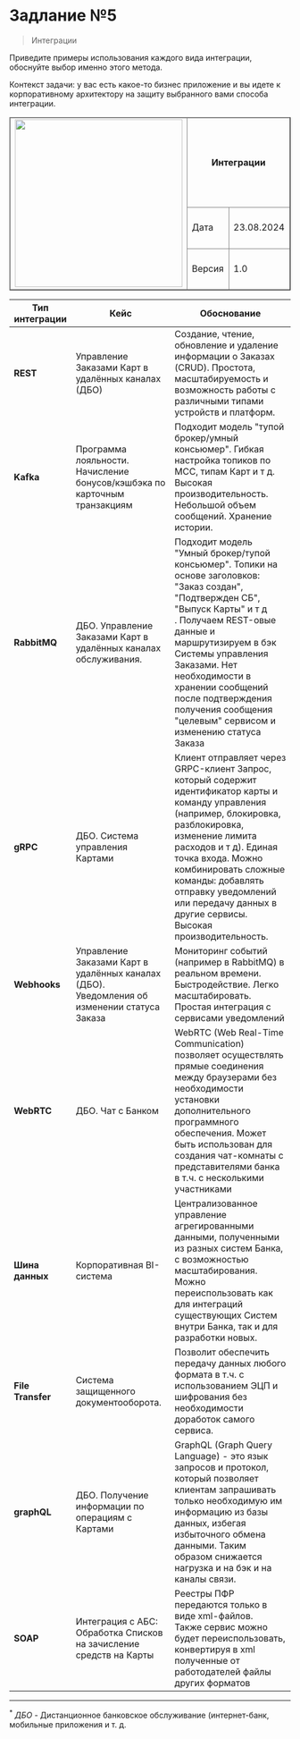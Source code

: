 # Задлание №5
> Интеграции

Приведите примеры использования каждого вида интеграции, обоснуйте выбор именно этого метода.

Контекст задачи: у вас есть какое-то бизнес приложение и вы идете к корпоративному архитектору на защиту выбранного вами способа интеграции.

<table width="1000" border="1">
<thead>
  <tr>
    <td rowspan="3"><img width="300px" src="https://github.com/user-attachments/assets/9d985eaa-c3fc-4ab3-b84c-4acbd7c1bbb2"></td>
    <td colspan="2" width="700"><p align="center"><b> Интеграции </b></p></td>
  </tr>
  <tr>
    <td>Дата</td>
    <td>23.08.2024</td>
  </tr>
  <tr>
    <td>Версия</td>
    <td>1.0</td>
  </tr>
</thead>
</table>


|Тип интеграции	|Кейс	|Обоснование|
|-|-|-|
|**REST**| Управление Заказами Карт в удалённых каналах (ДБО)|Создание, чтение, обновление и удаление информации о Заказах (CRUD). Простота, масштабируемость и возможность работы с различными типами устройств и платформ.|	
|**Kafka**|Программа лояльности. Начисление бонусов/кэшбэка по карточным транзакциям|Подходит модель "тупой брокер/умный консьюмер". Гибкая настройка топиков по MCC, типам Карт и т д. Высокая производительность. Небольшой объем сообщений. Хранение истории.|	
|**RabbitMQ**|ДБО. Управление Заказами Карт в удалённых каналах обслуживания. |Подходит модель "Умный брокер/тупой консьюмер". Топики на основе заголовков: "Заказ создан", "Подтвержден СБ", "Выпуск Карты" и т д <br>. Получаем REST-овые данные и маршрутизируем в бэк Системы управления Заказами. Нет необходимости в хранении сообщений после подтверждения получения сообщения "целевым" сервисом и изменению статуса Заказа|	
|**gRPC**|ДБО. Система управления Картами|Клиент отправляет через GRPC-клиент Запрос, который содержит идентификатор карты и команду управления (например, блокировка, разблокировка, изменение лимита расходов и т д). Единая точка входа. Можно комбинировать сложные команды: добавлять отправку уведомлений или передачу данных в другие сервисы. Высокая производительность.|	
|**Webhooks**|Управление Заказами Карт в удалённых каналах (ДБО). Уведомления об изменении статуса Заказа|Мониторинг событий (например в RabbitMQ) в реальном времени. Быстродействие. Легко масштабировать. Простая интеграция с сервисами уведомлений|	
|**WebRTC**|ДБО. Чат с Банком|WebRTC (Web Real-Time Communication) позволяет осуществлять прямые соединения между браузерами без необходимости установки дополнительного программного обеспечения. Может быть использован для создания чат-комнаты с представителями банка в т.ч. с несколькими участниками|	
|**Шина данных**|Корпоративная BI-система|Централизованное управление агрегированными данными, полученными из разных систем Банка, с возможностью масштабирования.<br> Можно переиспользовать как для интеграций существующих Систем внутри Банка, так и для разработки новых.|	
|**File Transfer**|Система защищенного документооборота.| Позволит обеспечить передачу данных любого формата в т.ч. с использованием ЭЦП и шифрования без необходимости доработок самого сервиса.|	
|**graphQL**|ДБО. Получение информации по операциям с Картами| GraphQL (Graph Query Language) - это язык запросов и протокол, который позволяет клиентам запрашивать только необходимую им информацию из базы данных, избегая избыточного обмена данными. Таким образом снижается нагрузка и на бэк и на каналы связи.|	
|**SOAP**|Интеграция с АБС: Обработка Списков на зачисление средств на Карты|Реестры ПФР передаются только в виде xml-файлов. <br>Также сервис можно будет переиспользовать, конвертируя в xml полученные от работодателей файлы других форматов |	

------
<sup>*</sup> *ДБО* - Дистанционное банковское обслуживание (интернет-банк, мобильные приложения и т. д.
